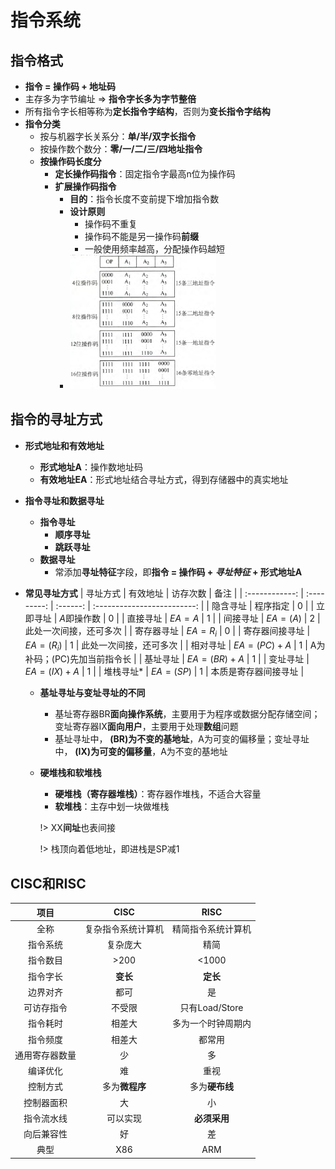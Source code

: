 # 指令系统

## 指令格式

- **指令 = 操作码 + 地址码**
- 主存多为字节编址 ⇒ **指令字长多为字节整倍**
- 所有指令字长相等称为**定长指令字结构**，否则为**变长指令字结构**
- **指令分类**
	- 按与机器字长关系分：**单/半/双字长指令**
	- 按操作数个数分：**零/一/二/三/四地址指令**
	- **按操作码长度分**
		- **定长操作码指令**：固定指令字最高n位为操作码
		- **扩展操作码指令**
			- **目的**：指令长度不变前提下增加指令数
			- **设计原则**
				- 操作码不重复
				- 操作码不能是另一操作码**前缀**
				- 一般使用频率越高，分配操作码越短
			- ![扩展操作码](pics/15.png)

## 指令的寻址方式

- **形式地址和有效地址**
	- **形式地址A**：操作数地址码
	- **有效地址EA**：形式地址结合寻址方式，得到存储器中的真实地址
- **指令寻址和数据寻址**
	- **指令寻址**
		- **顺序寻址**
		- **跳跃寻址**
	- **数据寻址**
		- 常添加**寻址特征**字段，即**指令 = 操作码 + *寻址特征* + 形式地址A**
- **常见寻址方式**
    |    寻址方式    |  有效地址   | 访存次数 |            备注             |
    | :------------: | :---------: | :------: | :-------------------------: |
    |    隐含寻址    |  程序指定   |    0     |
    |    立即寻址    | $A$即操作数 |    0     |
    |    直接寻址    |   $EA=A$    |    1     |
    |    间接寻址    |  $EA=(A)$   |    2     |   此处一次间接，还可多次    |
    |   寄存器寻址   |  $EA=R_i$   |    0     |
    | 寄存器间接寻址 | $EA=(R_i)$  |    1     |   此处一次间接，还可多次    |
    |    相对寻址    | $EA=(PC)+A$ |    1     | A为补码；(PC)先加当前指令长 |
    |    基址寻址    | $EA=(BR)+A$ |    1     |
    |    变址寻址    | $EA=(IX)+A$ |    1     |
    |   堆栈寻址\*   |  $EA=(SP)$  |    1     |    本质是寄存器间接寻址     |

	- **基址寻址与变址寻址的不同**
		- 基址寄存器BR**面向操作系统**，主要用于为程序或数据分配存储空间；变址寄存器IX**面向用户**，主要用于处理**数组**问题
		- 基址寻址中， **(BR)为不变的基地址**，A为可变的偏移量；变址寻址中， **(IX)为可变的偏移量**，A为不变的基地址
	- **硬堆栈和软堆栈**
		- **硬堆栈（寄存器堆栈）**：寄存器作堆栈，不适合大容量
		- **软堆栈**：主存中划一块做堆栈
		
        !> XX**间址**也表间接

		!> 栈顶向着低地址，即进栈是SP减1

## CISC和RISC

|      项目      |        CISC        |        RISC        |
| :------------: | :----------------: | :----------------: |
|      全称      | 复杂指令系统计算机 | 精简指令系统计算机 |
|    指令系统    |      复杂庞大      |        精简        |
|    指令数目    |        >200        |       <1000        |
|    指令字长    |      **变长**      |      **定长**      |
|    边界对齐    |        都可        |         是         |
|   可访存指令   |       不受限       |   只有Load/Store   |
|    指令耗时    |       相差大       | 多为一个时钟周期内 |
|    指令频度    |       相差大       |       都常用       |
| 通用寄存器数量 |         少         |         多         |
|    编译优化    |         难         |        重视        |
|    控制方式    |   多为**微程序**   |   多为**硬布线**   |
|   控制器面积   |         大         |         小         |
|   指令流水线   |      可以实现      |    **必须采用**    |
|   向后兼容性   |         好         |         差         |
|      典型      |        X86         |        ARM         |
